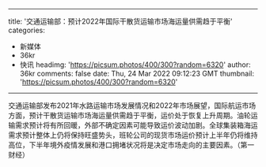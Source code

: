 
---
title: '交通运输部：预计2022年国际干散货运输市场海运量供需趋于平衡'
categories: 
 - 新媒体
 - 36kr
 - 快讯
headimg: 'https://picsum.photos/400/300?random=6320'
author: 36kr
comments: false
date: Thu, 24 Mar 2022 09:12:23 GMT
thumbnail: 'https://picsum.photos/400/300?random=6320'
---

<div>   
交通运输部发布2021年水路运输市场发展情况和2022年市场展望，国际航运市场方面，预计干散货运输市场海运量供需趋于平衡，运价处于恢复上升周期。油轮运输需求预计将有所回暖，外部不确定因素可能导致运价波动加剧。全球集装箱海运需求预计整体上仍将保持旺盛势头，班轮公司的现货市场运价预计上半年仍将维持高位，下半年境外疫情发展和港口拥堵状况将是决定市场走向的主要因素。（第一财经）  
</div>
            